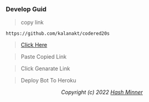 ### Develop Guid

> copy link 
```
https://github.com/kalanakt/codered20s
```

> [ Click Here ](https://kalanakt.github.io/ToHeroku/app/)

> Paste Copied Link

> Click Genarate Link

> Deploy Bot To Heroku

<div align="center">
    <em>
    Copyright (c) 2022 <a href="https://github.com/kalanakt"> Hash Minner </a>
    </em>
</div>
